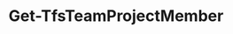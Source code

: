 ﻿---
title: Get-TfsTeamProjectMember
breadcrumbs: [ "TeamProject", "Member" ]
parent: "TeamProject.Member"
description: "Gets the members of a team project. "
remarks: 
parameterSets: 
  "_All_": [ AsIdentity, Collection, Member, Project, Server ] 
  "__AllParameterSets":  
    AsIdentity: 
      type: "SwitchParameter"  
    Collection: 
      type: "object"  
    Member: 
      type: "object"  
    Project: 
      type: "object"  
    Server: 
      type: "object" 
parameters: 
  - name: "Member" 
    description: "Specifies the name of a team project member. Wildcards are supported. When omitted, all team project members are returned. " 
    globbing: false 
    type: "object" 
    defaultValue: "*" 
  - name: "AsIdentity" 
    description: "Returns the members as fully resolved Identity objects. When omitted, it returns only the name, ID and email of the users. " 
    globbing: false 
    type: "SwitchParameter" 
    defaultValue: "False" 
  - name: "Project" 
    description: "Specifies the name of the Team Project, its ID (a GUID), or a Microsoft.TeamFoundation.Core.WebApi.TeamProject object to connect to. When omitted, it defaults to the connection set by Connect-TfsTeamProject (if any). For more details, see the Get-TfsTeamProject cmdlet. " 
    globbing: false 
    pipelineInput: "true (ByValue)" 
    type: "object" 
  - name: "Collection" 
    description: "Specifies the URL to the Team Project Collection or Azure DevOps Organization to connect to, a TfsTeamProjectCollection object (Windows PowerShell only), or a VssConnection object. You can also connect to an Azure DevOps Services organizations by simply providing its name instead of the full URL. For more details, see the Get-TfsTeamProjectCollection cmdlet. When omitted, it defaults to the connection set by Connect-TfsTeamProjectCollection (if any). " 
    globbing: false 
    type: "object" 
    aliases: [ Organization ] 
  - name: "Organization" 
    description: "Specifies the URL to the Team Project Collection or Azure DevOps Organization to connect to, a TfsTeamProjectCollection object (Windows PowerShell only), or a VssConnection object. You can also connect to an Azure DevOps Services organizations by simply providing its name instead of the full URL. For more details, see the Get-TfsTeamProjectCollection cmdlet. When omitted, it defaults to the connection set by Connect-TfsTeamProjectCollection (if any). This is an alias of the Collection parameter." 
    globbing: false 
    type: "object" 
    aliases: [ Organization ] 
  - name: "Server" 
    description: "Specifies the URL to the Team Foundation Server to connect to, a TfsConfigurationServer object (Windows PowerShell only), or a VssConnection object. When omitted, it defaults to the connection set by Connect-TfsConfiguration (if any). For more details, see the Get-TfsConfigurationServer cmdlet. " 
    globbing: false 
    type: "object"
inputs: 
  - type: "System.Object" 
    description: "Specifies the name of the Team Project, its ID (a GUID), or a Microsoft.TeamFoundation.Core.WebApi.TeamProject object to connect to. When omitted, it defaults to the connection set by Connect-TfsTeamProject (if any). For more details, see the Get-TfsTeamProject cmdlet. "
outputs: 
  - type: "Microsoft.VisualStudio.Services.Identity.Identity" 
    description:  
  - type: "TfsCmdlets.Models.TeamProjectMember" 
    description: 
notes: 
relatedLinks: 
  - text: "Online Version:" 
    uri: "https://tfscmdlets.dev/docs/cmdlets/TeamProject/Member/Get-TfsTeamProjectMember"
aliases: 
examples: 
---
